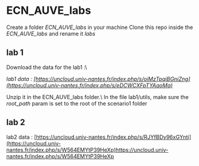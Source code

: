 # ECN_AUVE_labs

Create a folder _ECN_AUVE_labs_ in your machine
Clone this repo inside the _ECN_AUVE_labs_ and rename it _labs_


## lab 1

Download the data for the lab1 :\\

_lab1 data : [https://uncloud.univ-nantes.fr/index.php/s/oiMzTpqiBGniZng](https://uncloud.univ-nantes.fr/index.php/s/eDCWCXFpTYAaoMa)_

Unzip it in the ECN_AUVE_labs folder.\\
In the file lab1/utils, make sure the _root_path_ param is set to the root of the scenario1 folder


## lab 2
lab2 data : [https://uncloud.univ-nantes.fr/index.php/s/RJYfBDy96xGYnti](https://uncloud.univ-nantes.fr/index.php/s/W564EMYtP39HeXp)https://uncloud.univ-nantes.fr/index.php/s/W564EMYtP39HeXp
